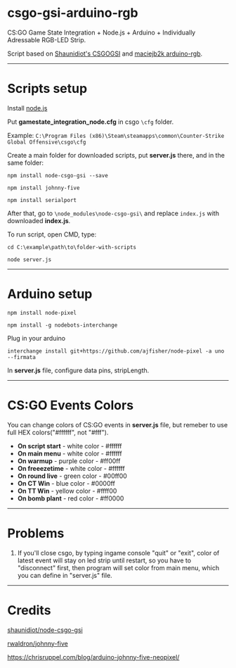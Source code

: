 # csgo-gsi-arduino-rgb
CS:GO Game State Integration + Node.js + Arduino + Individually Adressable RGB-LED Strip.

Script based on [Shaunidiot's CSGOGSI](https://github.com/shaunidiot/node-csgo-gsi) and [maciejb2k arduino-rgb](https://github.com/maciejb2k/csgo-gsi-arduino-rgb).

---
# Scripts setup
Install [node.js](https://nodejs.org/en/download/)

Put **gamestate_integration_node.cfg** in csgo `\cfg` folder.

Example: `C:\Program Files (x86)\Steam\steamapps\common\Counter-Strike Global Offensive\csgo\cfg`

Create a main folder for downloaded scripts, put **server.js** there, and in the same folder:

`npm install node-csgo-gsi --save`

`npm install johnny-five`

`npm install serialport`

After that, go to `\node_modules\node-csgo-gsi\` and replace `index.js` with downloaded **index.js**.

To run script, open CMD, type:

`cd C:\example\path\to\folder-with-scripts`

`node server.js`

---
# Arduino setup

`npm install node-pixel`

`npm install -g nodebots-interchange`

Plug in your arduino

`interchange install git+https://github.com/ajfisher/node-pixel -a uno --firmata`

In **server.js** file, configure data pins, stripLength.

---
# CS:GO Events Colors
You can change colors of CS:GO events in **server.js** file, but remeber to use full HEX colors("#ffffff", not "#fff").

- **On script start** - white color - #ffffff
- **On main menu** - white color - #ffffff
- **On warmup** - purple color - #ff00ff
- **On freeezetime** - white color - #ffffff
- **On round live** - green color - #00ff00
- **On CT Win** - blue color -  #0000ff
- **On TT Win** - yellow color - #ffff00
- **On bomb plant** - red color - #ff0000

---
# Problems
1. If you'll close csgo, by typing ingame console "quit" or "exit", color of latest event will stay on led strip until restart, so you have to "disconnect" first, then program will set color from main menu, which you can define in "server.js" file.

---
# Credits
[shaunidiot/node-csgo-gsi](https://github.com/shaunidiot/node-csgo-gsi/blob/master/README.md)

[rwaldron/johnny-five](https://github.com/rwaldron/johnny-five)

https://chrisruppel.com/blog/arduino-johnny-five-neopixel/
